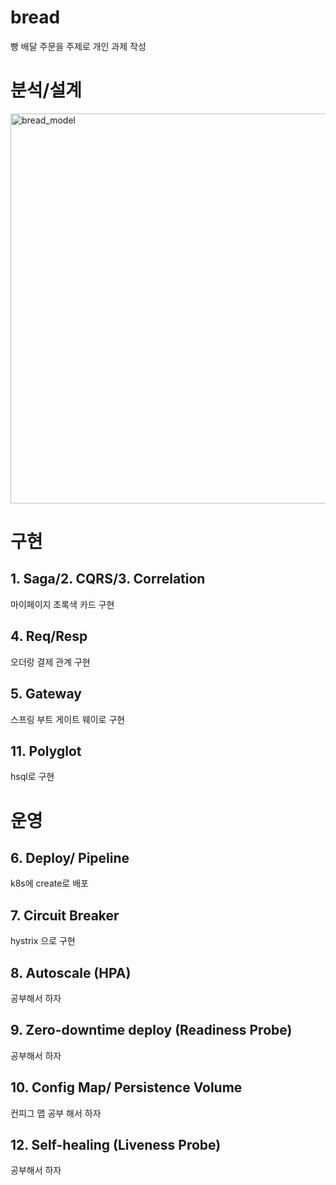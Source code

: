 # bread
빵 배달 주문을 주제로 개인 과제 작성

# 분석/설계
<img width="624" alt="bread_model" src="https://user-images.githubusercontent.com/58290368/108818006-1afe1680-75fc-11eb-9c63-249f823c6059.png">

# 구현

## 1. Saga/2. CQRS/3. Correlation
마이페이지 초록색 카드 구현

## 4. Req/Resp
오더랑 결제 관계 구현

## 5. Gateway
스프링 부트 게이트 웨이로 구현

## 11. Polyglot
hsql로 구현

# 운영

## 6. Deploy/ Pipeline
k8s에 create로 배포

## 7. Circuit Breaker
hystrix 으로 구현

## 8. Autoscale (HPA)
공부해서 하자

## 9. Zero-downtime deploy (Readiness Probe)
공부해서 하자

## 10. Config Map/ Persistence Volume
컨피그 맵 공부 해서 하자

## 12. Self-healing (Liveness Probe)
공부해서 하자




